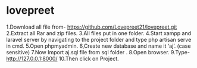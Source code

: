 # lovepreet
1.Download all file from- https://github.com/Lovepreet21/lovepreet.git                                                                     
2.Extract all Rar and zip files.
3.All files put in one folder.
4.Start xampp and laravel server by navigating to the project folder and type php artisan serve in cmd.
5.Open phpmyadmin.
6,Create new database and name it ‘aj’. (case sensitive)
7.Now Import aj.sql file from sql folder .
8.Open browser.
9.Type- http://127.0.0.1:8000/
10.Then click on Project.
